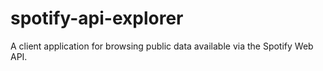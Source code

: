# spotify-api-explorer
A client application for browsing public data available via the Spotify Web API.
